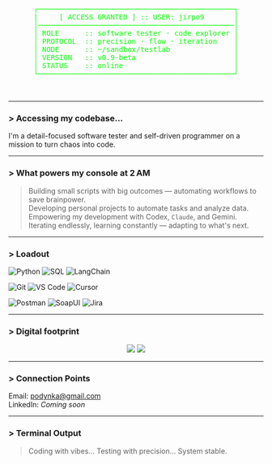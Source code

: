 <div align="center">
  <pre style="color: #00ff00;">
┌──────────────────────────────────────────────┐
|     [ ACCESS GRANTED ] :: USER: jirpo9       │
│──────────────────────────────────────────────│
│ ROLE      :: software tester · code explorer │
│ PROTOCOL  :: precision · flow · iteration    │
│ NODE      :: ~/sandbox/testlab               │
│ VERSION   :: v0.9-beta                       │
│ STATUS    :: online                          │
└──────────────────────────────────────────────┘

  </pre>
</div>

---

### > Accessing my codebase...

I'm a detail-focused software tester and self-driven programmer on a mission to turn chaos into code.  

---

### > What powers my console at 2 AM

> Building small scripts with big outcomes — automating workflows to save brainpower.  
> Developing personal projects to automate tasks and analyze data.  
> Empowering my development with Codex, `Claude`, and Gemini.  
> Iterating endlessly, learning constantly — adapting to what's next.

---

### > Loadout

![Python](https://img.shields.io/badge/Python-0f0f0f?style=flat-square&logo=python&logoColor=00ff00)
![SQL](https://img.shields.io/badge/SQL-0f0f0f?style=flat-square&logo=postgresql&logoColor=00ff00)
![LangChain](https://img.shields.io/badge/LangChain-0f0f0f?style=flat-square&logo=langchain&logoColor=00ff00)

![Git](https://img.shields.io/badge/Git-0f0f0f?style=flat-square&logo=git&logoColor=00ff00)
![VS Code](https://img.shields.io/badge/VS%20Code-0f0f0f?style=flat-square&logo=visualstudiocode&logoColor=00ff00)
![Cursor](https://img.shields.io/badge/Cursor-0f0f0f?style=flat-square&logo=cursor&logoColor=00ff00)
  
![Postman](https://img.shields.io/badge/Postman-0f0f0f?style=flat-square&logo=postman&logoColor=00ff00)
![SoapUI](https://img.shields.io/badge/SoapUI-0f0f0f?style=flat-square&logo=soapui&logoColor=00ff00) 
![Jira](https://img.shields.io/badge/Jira-0f0f0f?style=flat-square&logo=jira&logoColor=00ff00)

---

### > Digital footprint

<p align="center">
  <img src="https://github-readme-stats.vercel.app/api?username=jirpo9&show_icons=true&theme=gruvbox&hide_border=true&icon_color=00ff00&title_color=00ff00&text_color=00ff00" />
  <img src="https://github-readme-stats.vercel.app/api/top-langs/?username=jirpo9&layout=compact&theme=gruvbox&hide_border=true&title_color=00ff00&text_color=00ff00" />
</p>

---

### > Connection Points

Email: podynka@gmail.com  
LinkedIn: *Coming soon*

---

### > Terminal Output

> Coding with vibes... Testing with precision... System stable.


